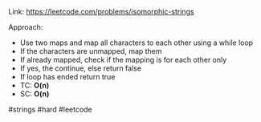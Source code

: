 Link: https://leetcode.com/problems/isomorphic-strings

Approach: 
- Use two maps and map all characters to each other using a while loop
- If the characters are unmapped, map them
- If already mapped, check if the mapping is for each other only
- If yes, the continue, else return false
- If loop has ended return true
- TC: **O(n)**
- SC: **O(n)**

#strings #hard #leetcode 